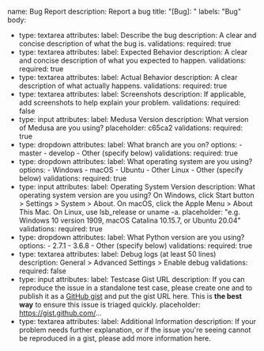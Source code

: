 name: Bug Report
description: Report a bug
title: "[Bug]: "
labels: "Bug"
body:
  - type: textarea
    attributes:
      label: Describe the bug
      description: A clear and concise description of what the bug is.
    validations:
      required: true
  - type: textarea
    attributes:
      label: Expected Behavior
      description: A clear and concise description of what you expected to happen.
    validations:
      required: true
  - type: textarea
    attributes:
      label: Actual Behavior
      description: A clear description of what actually happens.
    validations:
      required: true
  - type: textarea
    attributes:
      label: Screenshots
      description: If applicable, add screenshots to help explain your problem.
    validations:
      required: false
  - type: input
    attributes:
      label: Medusa Version
      description: What version of Medusa are you using?
      placeholder: c65ca2
    validations:
      required: true
  - type: dropdown
    attributes:
      label: What branch are you on?
      options:
        - master
        - develop
        - Other (specify below)
    validations:
      required: true
  - type: dropdown
    attributes:
      label: What operating system are you using?
      options:
        - Windows
        - macOS
        - Ubuntu
        - Other Linux
        - Other (specify below)
    validations:
      required: true
  - type: input
    attributes:
      label: Operating System Version
      description: What operating system version are you using? On Windows, click Start button > Settings > System > About. On macOS, click the Apple Menu > About This Mac. On Linux, use lsb_release or uname -a.
      placeholder: "e.g. Windows 10 version 1909, macOS Catalina 10.15.7, or Ubuntu 20.04"
    validations:
      required: true
  - type: dropdown
    attributes:
      label: What Python version are you using?
      options:
        - 2.7.1
        - 3.6.8
        - Other (specify below)
    validations:
      required: true
  - type: textarea
    attributes:
      label: Debug logs (at least 50 lines)
      description: General > Advanced Settings > Enable debug
    validations:
      required: false
  - type: input
    attributes:
      label: Testcase Gist URL
      description: If you can reproduce the issue in a standalone test case, please create one and to publish it as a [GitHub gist](https://gist.github.com) and put the gist URL here. This is **the best way** to ensure this issue is triaged quickly.
      placeholder: https://gist.github.com/...
  - type: textarea
    attributes:
      label: Additional Information
      description: If your problem needs further explanation, or if the issue you're seeing cannot be reproduced in a gist, please add more information here.
